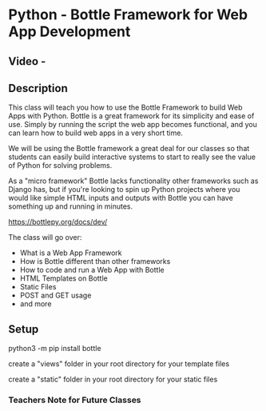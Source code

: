 # Python - Bottle Framework for Web App Development


## Video - 


## Description

This class will teach you how to use the Bottle Framework to build Web Apps with Python. Bottle is a great framework for its simplicity and ease of use. Simply by running the script the web app becomes functional, and you can learn how to build web apps in a very short time.

We will be using the Bottle framework a great deal for our classes so that students can easily build interactive systems to start to really see the value of Python for solving problems.

As a "micro framework" Bottle lacks functionality other frameworks such as Django has, but if you're looking to spin up Python projects where you would like simple HTML inputs and outputs with Bottle you can have something up and running in minutes.

https://bottlepy.org/docs/dev/

The class will go over:
- What is a Web App Framework
- How is Bottle different than other frameworks
- How to code and run a Web App with Bottle
- HTML Templates on Bottle
- Static Files
- POST and GET usage
- and more


## Setup


python3 -m pip install bottle

create a "views" folder in your root directory for your template files

create a "static" folder in your root directory for your static files


### Teachers Note for Future Classes

